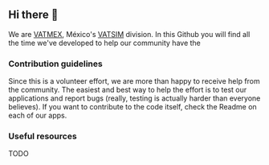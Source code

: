 ## Hi there 👋

We are [VATMEX](https://www.vatmex.com.mx), México's [VATSIM](https://vatsim.net/) division. In this Github you will find all the time we've
developed to help our community have the

### Contribution guidelines

Since this is a volunteer effort, we are more than happy to receive help from the community. The easiest and best way to help the effort is to
test our applications and report bugs (really, testing is actually harder than everyone believes). If you want to contribute to the code
itself, check the Readme on each of our apps.

### Useful resources

TODO

<!--

**Here are some ideas to get you started:**

🙋‍♀️ A short introduction - what is your organization all about?
🌈 Contribution guidelines - how can the community get involved?
👩‍💻 Useful resources - where can the community find your docs? Is there anything else the community should know?
🍿 Fun facts - what does your team eat for breakfast?
🧙 Remember, you can do mighty things with the power of [Markdown](https://docs.github.com/github/writing-on-github/getting-started-with-writing-and-formatting-on-github/basic-writing-and-formatting-syntax)
-->
